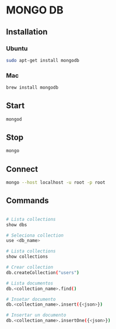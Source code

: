 # MONGO DB

## Installation

### Ubuntu

```bash
sudo apt-get install mongodb
```

### Mac

```bash
brew install mongodb
```

## Start

```bash
mongod
```

## Stop

```bash
mongo
```

## Connect

```bash
mongo --host localhost -u root -p root
```

## Commands

```bash

# Lista collections
show dbs

# Seleciona collection
use <db_name>

# Lista collections
show collections

# Crear collection
db.createCollection("users")

# Lista documentos
db.<collection_name>.find()

# Insetar documento
db.<collection_name>.insert({<json>})

# Insertar un documento 
db.<collection_name>.insertOne({<json>})
```
